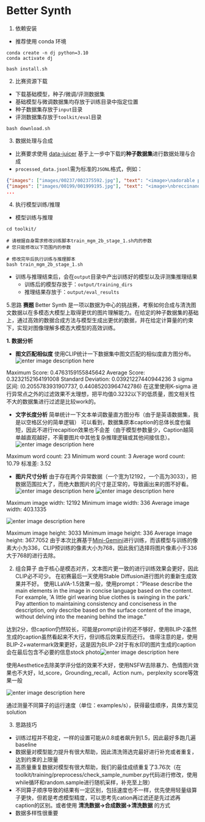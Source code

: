 # Better Synth 

1. 依赖安装
- 推荐使用 conda 环境
```shell
conda create -n dj python=3.10
conda activate dj

bash install.sh
```

2. 比赛资源下载
- 下载基础模型，种子/微调/评测数据集
- 基础模型与微调数据集均存放于训练目录中指定位置
- 种子数据集存放于`input`目录
- 评测数据集存放于`toolkit/eval`目录
```shell
bash download.sh
```

3. 数据处理与合成
- 比赛要求使用 [data-juicer](https://github.com/modelscope/data-juicer) 基于上一步中下载的**种子数据集**进行数据处理与合成
- `processed_data.jsonl`需为标准的`JSONL`格式，例如：
```json lines
{"images": ["images/00237/002375592.jpg"], "text": "<image>\nadorable pink and gray elephant themed party favour boxes with tissue fillers <|__dj__eoc|>", "id": "002375592"}
{"images": ["images/00199/001999195.jpg"], "text": "<image>\nbreccinano adult dog food for all ages with turkey, lamb and venisi <|__dj__eoc|>", "id": "001999195"}
...
```

4. 执行模型训练/推理
- 模型训练与推理
```shell
cd toolkit/

# 请根据自身需求修改训练脚本train_mgm_2b_stage_1.sh内的参数
# 您只能修改以下范围内的参数

# 修改完毕后执行训练与推理脚本
bash train_mgm_2b_stage_1.sh
```
- 训练与推理结束后，会在`output`目录中产出训练好的模型以及评测集推理结果
  - 训练后的模型存放于：`output/training_dirs`
  - 推理结果存放于：`output/eval_results`

5.思路
<b><font class=center>赛题</font></b>
Better Synth 是一项以数据为中心的挑战赛，考察如何合成与清洗图文数据以在多模态大模型上取得更优的图片理解能力。在给定的种子数据集的基础上，通过高效的数据合成方法与模型生成出更优的数据，并在给定计算量的约束下，实现对图像理解多模态大模型的高效训练。

 <b>1. 数据分析</b>
  - <b>图文匹配相似度</b>
 使用CLIP统计一下数据集中图文匹配的相似度直方图分布。
 ![enter image description here](https://tianchi-public.oss-cn-hangzhou.aliyuncs.com/public/files/forum/172623128877543621726231288775_hb36njifnu.jpeg)

Maximum Score: 0.4763159155845642
Average Score: 0.3232152164191008
Standard Deviation: 0.03921227440944236
3 sigma 区间: (0.2055783931907737, 0.44085203964742786)
在这里使用K-sigma 进行异常点之外的过滤效果不太理想，把平均值0.3232以下的低质量，图文相关性不大的数据集进行过滤是比较work的。

  - <b>文字长度分析</b>
  简单统计一下文本单词数量直方图分布（由于是英语数据集，我是以空格区分的简单逻辑）
  可以看到，数据集原本caption的总体长度也偏短，因此不进行recapition效果也不会差（由于模型参数量少，Caption越简单越直观越好，不需要图片中其他复杂推理逻辑或其他间接信息）。
  ![enter image description here](https://tianchi-public.oss-cn-hangzhou.aliyuncs.com/public/files/forum/172623158123115971726231581231_fllwxhmdxh.jpeg)

Maximum word count: 23
Minimum word count: 3
Average word count: 10.79
标准差: 3.52
  
  - <b>图片尺寸分析</b>
  由于存在两个异常数据（一个宽为12192，一个高为3033），把数据范围拉大了，而绝大数图片的尺寸是正常的，导致画出来的图不好看。
  ![enter image description here](https://tianchi-public.oss-cn-hangzhou.aliyuncs.com/public/files/forum/172623285697282141726232856972_mecmq0gazl.png)
  ![enter image description here](https://tianchi-public.oss-cn-hangzhou.aliyuncs.com/public/files/forum/172624003140119171726240031401_giauiehhfz.png)

Maximum image width: 12192
Minimum image width: 336
Average image width: 403.1335

![enter image description here](https://tianchi-public.oss-cn-hangzhou.aliyuncs.com/public/files/forum/172624000503758171726240005037_ac2wj1rqbs.png)

Maximum image height: 3033
Minimum image height: 336
Average image height: 367.7052
由于本次比赛基于[Mini-Gemini](https://github.com/dvlab-research/MGM?spm=a2c22.12281978.0.0.376b2c2bOxjWmv)进行训练，而该模型与训练的像素大小为336，CLIP预训练的像素大小为768，因此我们选择将图片像素小于336大于768的进行去除。
 
 2. 组合算子
 由于核心是模态对齐，文本图片更一致的进行训练效果会更好，因此CLIP必不可少。
 在初赛最后一天使用Stable Diffusion进行图片的重新生成效果并不好。
 使用LLaVA-1.5效果一般，使用prompt：“Please describe the main elements in the image in concise language based on the content. For example, 'A little girl wearing blue clothes is swinging in the park.' Pay attention to maintaining consistency and conciseness in the description, only describe based on the surface content of the image, without delving into the meaning behind the image.”

达到2分，但caption仍然较长，可能是prompt设计的还不够好，使用BLIP-2虽然生成的caption虽然看起来不大行，但训练后效果反而还行。
 值得注意的是，使用BLIP-2+watermark效果更好，这是因为BLIP-2对于有水印的图片生成的caption会在最后包含不必要的信息stock photo![enter image description here](https://tianchi-public.oss-cn-hangzhou.aliyuncs.com/public/files/forum/172623969726649371726239697266_rvyny5y5cf.jpeg)

使用Aesthetice去除美学评分低的效果不大好，使用NSFW去除暴力、色情图片效果也不大好，Id_score，Grounding_recall，Action num，perplexity score等效果一般

![enter image description here](https://tianchi-public.oss-cn-hangzhou.aliyuncs.com/public/files/forum/172630001664645271726300016646_7jztugddfz.jpeg)

通过测量不同算子的运行速度（单位：examples/s），获得最佳顺序，具体方案见solution

3. 思路技巧
 - 训练过程并不稳定，一样的设置可能从0.8或者飙升到1.5，因此最好多跑几遍baseline
 -  数据量对模型能力提升有很大帮助，因此清洗筛选完最好进行补充或者重复，达到约束的上限量
 -  高质量重复数据对模型有很大帮助，我们的最佳成绩重复了3.76次（在toolkit/training/preprocess/check_sample_number.py代码进行修改，使用while循环和random.sample进行随机采样，补充至上限）
 - 不同算子顺序导致的结果有一定区别，包括速度也不一样，优先使用轻量级算子更快，但若是考虑模型精度，可以思考先cation再过滤还是先过滤再caption的区别。或者使用 <b>清洗数据→合成数据→清洗数据</b> 的方式
 - 数据多样性很重要